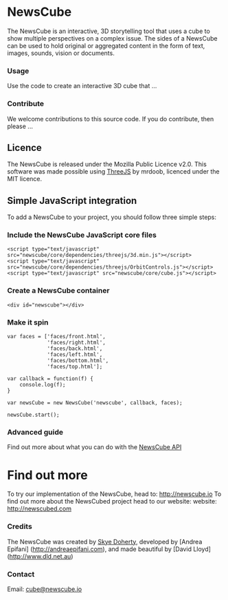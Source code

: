 # NewsCube
The NewsCube is an interactive, 3D storytelling tool that uses a cube to show multiple perspectives on a complex issue. 
The sides of a NewsCube can be used to hold original or aggregated content in the form of text, images, sounds, vision or documents.

### Usage
Use the code to create an interactive 3D cube that ...

### Contribute
We welcome contributions to this source code. If you do contribute, then please ...

## Licence
The NewsCube is released under the Mozilla Public Licence v2.0. 
This software was made possible using [ThreeJS](http://threejs.org) by mrdoob, licenced under the MIT licence.

## Simple JavaScript integration
To add a NewsCube to your project, you should follow three simple steps:

### Include the NewsCube JavaScript core files
```
<script type="text/javascript" src="newscube/core/dependencies/threejs/3d.min.js"></script>
<script type="text/javascript" src="newscube/core/dependencies/threejs/OrbitControls.js"></script>
<script type="text/javascript" src="newscube/core/cube.js"></script>
```

### Create a NewsCube container
```
<div id="newscube"></div>
```

### Make it spin
```
var faces = ['faces/front.html', 
			 'faces/right.html', 
			 'faces/back.html', 
			 'faces/left.html', 
			 'faces/bottom.html', 
			 'faces/top.html'];

var callback = function(f) {
	console.log(f);
}

var newsCube = new NewsCube('newscube', callback, faces);

newsCube.start();
```

### Advanced guide

Find out more about what you can do with the [NewsCube API](ADVANCED.md) 

# Find out more
To try our implementation of the NewsCube, head to: http://newscube.io
To find out more about the NewsCubed project head to our website: website: http://newscubed.com

### Credits
The NewsCube was created by [Skye Doherty](http://skyedoherty.com), developed by [Andrea Epifani] (http://andreaepifani.com), and made beautiful by [David Lloyd] (http://www.dld.net.au)

### Contact
Email: cube@newscube.io





